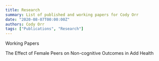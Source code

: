 ```yaml
---
title: Research
summary: List of published and working papers for Cody Orr
date: "2020-08-07T00:00:00Z"
authors: Cody Orr
tags: ["Publications", "Research"]
---
```


Working Papers

The Effect of Female Peers on Non-cognitive Outcomes in Add Health
